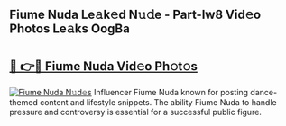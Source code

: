 ## Fiume Nuda Le𝚊k𝚎d N𝚞𝚍e - Part-lw8 Vid𝚎o Photos Le𝚊ks OogBa

# <h2><a href="http://fbft7ym.evod.top/?m=Fiume+Nuda">🔗 👉🔴 Fiume Nuda Vid𝚎o Ph𝚘t𝚘s</a></h2>

[![Fiume Nuda N𝚞d𝚎s](https://i.imgur.com/8V9OHl7.gif)](http://fbft7ym.evod.top/?m=Fiume+Nuda)
Influencer Fiume Nuda known for posting dance-themed content and lifestyle snippets. The ability Fiume Nuda to handle pressure and controversy is essential for a successful public figure. 
